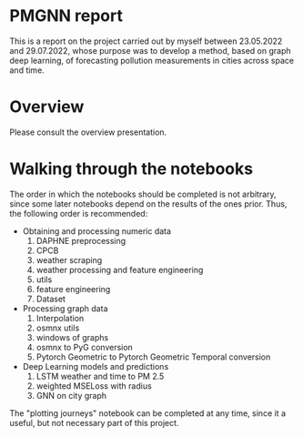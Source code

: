 # PMGNN report 
This is a report on the project carried out by myself between 23.05.2022 and 29.07.2022, whose purpose was to develop a method, based on graph deep learning, of forecasting pollution measurements in cities across space and time. 

# Overview 
Please consult the overview presentation.

# Walking through the notebooks 
The order in which the notebooks should be completed is not arbitrary, since some later notebooks depend on the results of the ones prior. Thus, the following order is recommended:
* Obtaining and processing numeric data
  1. DAPHNE preprocessing 
  2. CPCB
  3. weather scraping 
  4. weather processing and feature engineering 
  5. utils 
  6. feature engineering
  7. Dataset 
* Processing graph data 
  1. Interpolation 
  2. osmnx utils 
  3. windows of graphs 
  4. osmnx to PyG conversion 
  5. Pytorch Geometric to Pytorch Geometric Temporal conversion 
* Deep Learning models and predictions  
  1. LSTM weather and time to PM 2.5 
  2. weighted MSELoss with radius
  3. GNN on city graph 


The "plotting journeys" notebook can be completed at any time, since it a useful, but not necessary part of this project.
